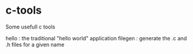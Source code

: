 # c-tools

Some usefull c tools

hello : the traditional "hello world" application
filegen : generate the .c and .h files for a given name
